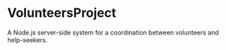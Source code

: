 # VolunteersProject

A Node.js server-side system for a coordination between volunteers and help-seekers.
